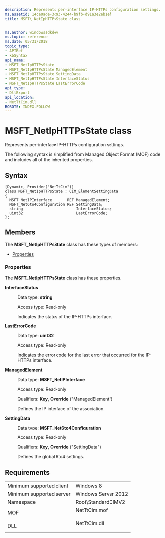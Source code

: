 ```yaml
---
description: Represents per-interface IP-HTTPs configuration settings.
ms.assetid: 14ce0ade-3c93-4244-b9fb-d91a3e2eb1ef
title: MSFT\_NetIpHTTPsState class


ms.author: windowssdkdev
ms.topic: reference
ms.date: 05/31/2018
topic_type: 
- APIRef
- kbSyntax
api_name: 
- MSFT_NetIpHTTPsState
- MSFT_NetIpHTTPsState.ManagedElement
- MSFT_NetIpHTTPsState.SettingData
- MSFT_NetIpHTTPsState.InterfaceStatus
- MSFT_NetIpHTTPsState.LastErrorCode
api_type: 
- DllExport
api_location: 
- NetTtCim.dll
ROBOTS: INDEX,FOLLOW
---
```


# MSFT\_NetIpHTTPsState class

Represents per-interface IP-HTTPs configuration settings.

The following syntax is simplified from Managed Object Format (MOF) code and includes all of the inherited properties.

## Syntax

``` syntax
[Dynamic, Provider("NetTtCim")]
class MSFT_NetIpHTTPsState : CIM_ElementSettingData
{
  MSFT_NetIPInterface       REF ManagedElement;
  MSFT_Net6to4Configuration REF SettingData;
  string                        InterfaceStatus;
  uint32                        LastErrorCode;
};
```

## Members

The **MSFT\_NetIpHTTPsState** class has these types of members:

-   [Properties](#properties)

### Properties

The **MSFT\_NetIpHTTPsState** class has these properties.

<dl> <dt>

**InterfaceStatus**
</dt> <dd> <dl> <dt>

Data type: **string**
</dt> <dt>

Access type: Read-only
</dt> </dl>

Indicates the status of the IP-HTTPs interface.

</dd> <dt>

**LastErrorCode**
</dt> <dd> <dl> <dt>

Data type: **uint32**
</dt> <dt>

Access type: Read-only
</dt> </dl>

Indicates the error code for the last error that occurred for the IP-HTTPs interface.

</dd> <dt>

**ManagedElement**
</dt> <dd> <dl> <dt>

Data type: **MSFT\_NetIPInterface**
</dt> <dt>

Access type: Read-only
</dt> <dt>

Qualifiers: **Key**, **Override** ("ManagedElement")
</dt> </dl>

Defines the IP interface of the association.

</dd> <dt>

**SettingData**
</dt> <dd> <dl> <dt>

Data type: **MSFT\_Net6to4Configuration**
</dt> <dt>

Access type: Read-only
</dt> <dt>

Qualifiers: **Key**, **Override** ("SettingData")
</dt> </dl>

Defines the global 6to4 settings.

</dd> </dl>

## Requirements



|                                     |                                                                                         |
|-------------------------------------|-----------------------------------------------------------------------------------------|
| Minimum supported client<br/> | Windows 8<br/>                                                                    |
| Minimum supported server<br/> | Windows Server 2012<br/>                                                          |
| Namespace<br/>                | Root\\StandardCIMV2<br/>                                                          |
| MOF<br/>                      | <dl> <dt>NetTtCim.mof</dt> </dl> |
| DLL<br/>                      | <dl> <dt>NetTtCim.dll</dt> </dl> |



 

 




